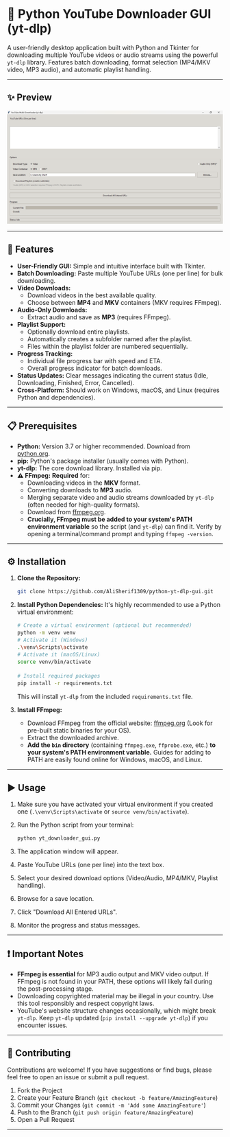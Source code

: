 # 🐍 Python YouTube Downloader GUI (yt-dlp)

A user-friendly desktop application built with Python and Tkinter for downloading multiple YouTube videos or audio streams using the powerful `yt-dlp` library. Features batch downloading, format selection (MP4/MKV video, MP3 audio), and automatic playlist handling.

---

## ✨ Preview

<!-- TODO: Add a screenshot!
1. Run your application.
2. Take a screenshot (using Snipping Tool, ShareX, etc.).
3. Create a folder named 'images' in your project directory.
4. Save the screenshot as 'screenshot.png' (or similar) inside the 'images' folder.
5. Replace the path below if you use a different filename/path.
-->
![Application Screenshot](images/yt_preview.png)

---

## 🚀 Features

*   **User-Friendly GUI:** Simple and intuitive interface built with Tkinter.
*   **Batch Downloading:** Paste multiple YouTube URLs (one per line) for bulk downloading.
*   **Video Downloads:**
    *   Download videos in the best available quality.
    *   Choose between **MP4** and **MKV** containers (MKV requires FFmpeg).
*   **Audio-Only Downloads:**
    *   Extract audio and save as **MP3** (requires FFmpeg).
*   **Playlist Support:**
    *   Optionally download entire playlists.
    *   Automatically creates a subfolder named after the playlist.
    *   Files within the playlist folder are numbered sequentially.
*   **Progress Tracking:**
    *   Individual file progress bar with speed and ETA.
    *   Overall progress indicator for batch downloads.
*   **Status Updates:** Clear messages indicating the current status (Idle, Downloading, Finished, Error, Cancelled).
*   **Cross-Platform:** Should work on Windows, macOS, and Linux (requires Python and dependencies).

---

## 📋 Prerequisites

*   **Python:** Version 3.7 or higher recommended. Download from [python.org](https://www.python.org/downloads/).
*   **pip:** Python's package installer (usually comes with Python).
*   **yt-dlp:** The core download library. Installed via pip.
*   **⚠️ FFmpeg:** **Required** for:
    *   Downloading videos in the **MKV** format.
    *   Converting downloads to **MP3** audio.
    *   Merging separate video and audio streams downloaded by `yt-dlp` (often needed for high-quality formats).
    *   Download from [ffmpeg.org](https://ffmpeg.org/download.html).
    *   **Crucially, FFmpeg must be added to your system's PATH environment variable** so the script (and `yt-dlp`) can find it. Verify by opening a terminal/command prompt and typing `ffmpeg -version`.

---

## ⚙️ Installation

1.  **Clone the Repository:**
    ```bash
    git clone https://github.com/AliSherif1309/python-yt-dlp-gui.git
    ```
    <!-- TODO: Replace YourUsername/your-repository-name -->

2.  **Install Python Dependencies:**
    It's highly recommended to use a Python virtual environment:
    ```bash
    # Create a virtual environment (optional but recommended)
    python -m venv venv
    # Activate it (Windows)
    .\venv\Scripts\activate
    # Activate it (macOS/Linux)
    source venv/bin/activate

    # Install required packages
    pip install -r requirements.txt
    ```
    This will install `yt-dlp` from the included `requirements.txt` file.

3.  **Install FFmpeg:**
    *   Download FFmpeg from the official website: [ffmpeg.org](https://ffmpeg.org/download.html) (Look for pre-built static binaries for your OS).
    *   Extract the downloaded archive.
    *   **Add the `bin` directory** (containing `ffmpeg.exe`, `ffprobe.exe`, etc.) **to your system's PATH environment variable.** Guides for adding to PATH are easily found online for Windows, macOS, and Linux.

---

## ▶️ Usage

1.  Make sure you have activated your virtual environment if you created one (`.\venv\Scripts\activate` or `source venv/bin/activate`).
2.  Run the Python script from your terminal:
    ```bash
    python yt_downloader_gui.py
    ```
    <!-- TODO: Replace yt_downloader_gui.py with your actual script filename if different -->

3.  The application window will appear.
4.  Paste YouTube URLs (one per line) into the text box.
5.  Select your desired download options (Video/Audio, MP4/MKV, Playlist handling).
6.  Browse for a save location.
7.  Click "Download All Entered URLs".
8.  Monitor the progress and status messages.

---

## ❗ Important Notes

*   **FFmpeg is essential** for MP3 audio output and MKV video output. If FFmpeg is not found in your PATH, these options will likely fail during the post-processing stage.
*   Downloading copyrighted material may be illegal in your country. Use this tool responsibly and respect copyright laws.
*   YouTube's website structure changes occasionally, which might break `yt-dlp`. Keep `yt-dlp` updated (`pip install --upgrade yt-dlp`) if you encounter issues.

---

## 🙌 Contributing

Contributions are welcome! If you have suggestions or find bugs, please feel free to open an issue or submit a pull request.

1.  Fork the Project
2.  Create your Feature Branch (`git checkout -b feature/AmazingFeature`)
3.  Commit your Changes (`git commit -m 'Add some AmazingFeature'`)
4.  Push to the Branch (`git push origin feature/AmazingFeature`)
5.  Open a Pull Request

---

<!-- Optional: Add Contact/Acknowledgement section -->
